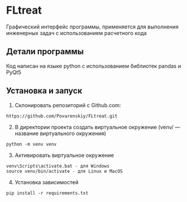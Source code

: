 # FLtreat

Графический интерфейс программы,
применяется для выполнения инженерных задач с использованием расчетного кода  

## Детали программы

Код написан на языке python с использованием библиотек pandas и PyQt5

## Установка и запуск

1. Склонировать репозиторий с Github.com:
````
https://github.com/Povarenskiy/FLtreat.git
````

2. В директории проекта создать виртуальное окружение (venv/ — название виртуального окружения)
````
python -m venv venv
````

3. Активировать виртуальное окружение 
````
venv\Scripts\activate.bat - для Windows
source venv/bin/activate - для Linux и MacOS
````

4. Установка зависимостей
````
pip install -r requirements.txt
````
